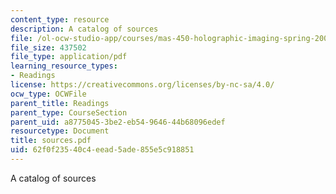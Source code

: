 ```yaml
---
content_type: resource
description: A catalog of sources
file: /ol-ocw-studio-app/courses/mas-450-holographic-imaging-spring-2003/62f0f23540c4eead5ade855e5c918851_sources.pdf
file_size: 437502
file_type: application/pdf
learning_resource_types:
- Readings
license: https://creativecommons.org/licenses/by-nc-sa/4.0/
ocw_type: OCWFile
parent_title: Readings
parent_type: CourseSection
parent_uid: a8775045-3be2-eb54-9646-44b68096edef
resourcetype: Document
title: sources.pdf
uid: 62f0f235-40c4-eead-5ade-855e5c918851
---
```

A catalog of sources